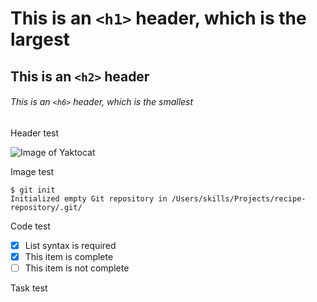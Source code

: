 # This is an `<h1>` header, which is the largest

## This is an `<h2>` header

###### This is an `<h6>` header, which is the smallest

Header test


![Image of Yaktocat](https://octodex.github.com/images/yaktocat.png)

Image test


```
$ git init
Initialized empty Git repository in /Users/skills/Projects/recipe-repository/.git/
```

Code test

- [x] List syntax is required
- [x] This item is complete
- [ ] This item is not complete

Task test
